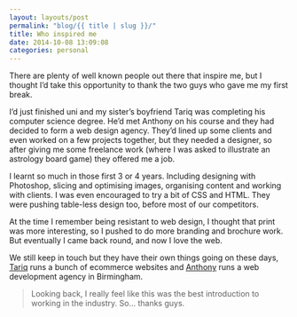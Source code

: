 ```yaml
---
layout: layouts/post
permalink: "blog/{{ title | slug }}/"
title: Who inspired me
date: 2014-10-08 13:09:08
categories: personal
---
```


There are plenty of well known people out there that inspire me, but I thought I’d take this opportunity to thank the two guys who gave me my first break.

I’d just finished uni and my sister’s boyfriend Tariq was completing his computer science degree. He’d met Anthony on his course and they had decided to form a web design agency. They’d lined up some clients and even worked on a few projects together, but they needed a designer, so after giving me some freelance work (where I was asked to illustrate an astrology board game) they offered me a job.

I learnt so much in those first 3 or 4 years. Including designing with Photoshop, slicing and optimising images, organising content and working with clients. I was even encouraged to try a bit of CSS and HTML. They were pushing table-less design too, before most of our competitors.

At the time I remember being resistant to web design, I thought that print was more interesting, so I pushed to do more branding and brochure work. But eventually I came back round, and now I love the web.

We still keep in touch but they have their own things going on these days, [Tariq][1] runs a bunch of ecommerce websites and [Anthony][2] runs a web development agency in Birmingham.

> Looking back, I really feel like this was the best introduction to working in the industry. So… thanks guys.

 [1]: http://www.discountfiresupplies.co.uk/
 [2]: http://www.ballyhoo.co.uk/